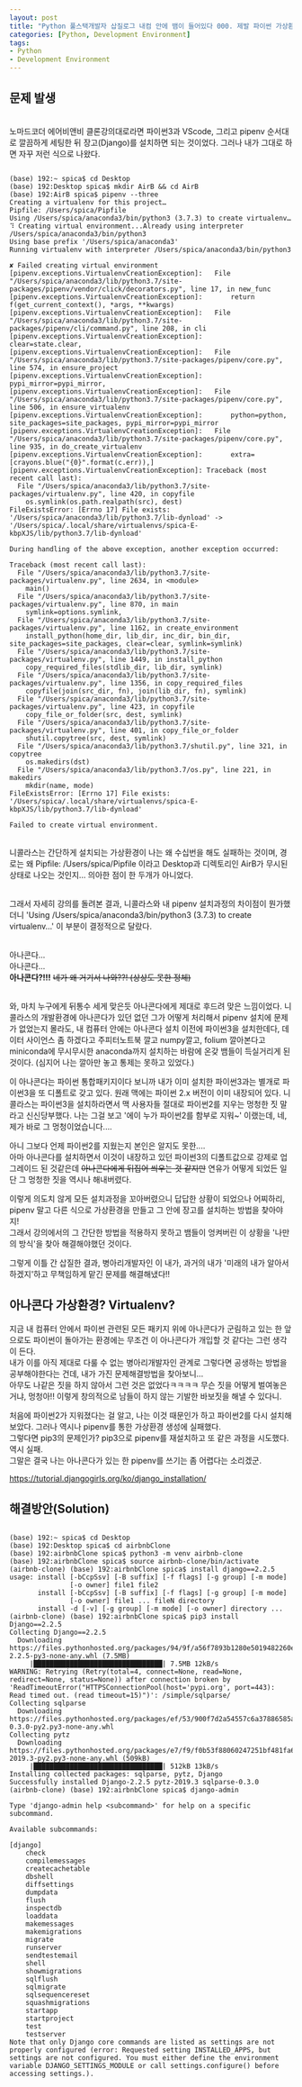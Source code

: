 ```yaml
---
layout: post
title: "Python 풀스택개발자 삽질로그 내컴 안에 뱀이 들어있다 000. 제발 파이썬 가상환경과 장고(Django) 좀 설치하게 해주세요"
categories: [Python, Development Environment]
tags: 
- Python
- Development Environment
---
```


## 문제 발생


<br>노마드코더 에어비앤비 클론강의대로라면 파이썬3과 VScode, 그리고 pipenv 순서대로 깔끔하게 세팅한 뒤 장고(Django)를 설치하면 되는 것이었다. 
그러나 내가 그대로 하면 자꾸 저런 식으로 나왔다.

~~~

(base) 192:~ spica$ cd Desktop
(base) 192:Desktop spica$ mkdir AirB && cd AirB
(base) 192:AirB spica$ pipenv --three
Creating a virtualenv for this project…
Pipfile: /Users/spica/Pipfile
Using /Users/spica/anaconda3/bin/python3 (3.7.3) to create virtualenv…
⠹ Creating virtual environment...Already using interpreter /Users/spica/anaconda3/bin/python3
Using base prefix '/Users/spica/anaconda3'
Running virtualenv with interpreter /Users/spica/anaconda3/bin/python3

✘ Failed creating virtual environment 
[pipenv.exceptions.VirtualenvCreationException]:   File "/Users/spica/anaconda3/lib/python3.7/site-packages/pipenv/vendor/click/decorators.py", line 17, in new_func
[pipenv.exceptions.VirtualenvCreationException]:       return f(get_current_context(), *args, **kwargs)
[pipenv.exceptions.VirtualenvCreationException]:   File "/Users/spica/anaconda3/lib/python3.7/site-packages/pipenv/cli/command.py", line 208, in cli
[pipenv.exceptions.VirtualenvCreationException]:       clear=state.clear,
[pipenv.exceptions.VirtualenvCreationException]:   File "/Users/spica/anaconda3/lib/python3.7/site-packages/pipenv/core.py", line 574, in ensure_project
[pipenv.exceptions.VirtualenvCreationException]:       pypi_mirror=pypi_mirror,
[pipenv.exceptions.VirtualenvCreationException]:   File "/Users/spica/anaconda3/lib/python3.7/site-packages/pipenv/core.py", line 506, in ensure_virtualenv
[pipenv.exceptions.VirtualenvCreationException]:       python=python, site_packages=site_packages, pypi_mirror=pypi_mirror
[pipenv.exceptions.VirtualenvCreationException]:   File "/Users/spica/anaconda3/lib/python3.7/site-packages/pipenv/core.py", line 935, in do_create_virtualenv
[pipenv.exceptions.VirtualenvCreationException]:       extra=[crayons.blue("{0}".format(c.err)),]
[pipenv.exceptions.VirtualenvCreationException]: Traceback (most recent call last):
  File "/Users/spica/anaconda3/lib/python3.7/site-packages/virtualenv.py", line 420, in copyfile
    os.symlink(os.path.realpath(src), dest)
FileExistsError: [Errno 17] File exists: '/Users/spica/anaconda3/lib/python3.7/lib-dynload' -> '/Users/spica/.local/share/virtualenvs/spica-E-kbpXJS/lib/python3.7/lib-dynload'

During handling of the above exception, another exception occurred:

Traceback (most recent call last):
  File "/Users/spica/anaconda3/lib/python3.7/site-packages/virtualenv.py", line 2634, in <module>
    main()
  File "/Users/spica/anaconda3/lib/python3.7/site-packages/virtualenv.py", line 870, in main
    symlink=options.symlink,
  File "/Users/spica/anaconda3/lib/python3.7/site-packages/virtualenv.py", line 1162, in create_environment
    install_python(home_dir, lib_dir, inc_dir, bin_dir, site_packages=site_packages, clear=clear, symlink=symlink)
  File "/Users/spica/anaconda3/lib/python3.7/site-packages/virtualenv.py", line 1449, in install_python
    copy_required_files(stdlib_dir, lib_dir, symlink)
  File "/Users/spica/anaconda3/lib/python3.7/site-packages/virtualenv.py", line 1356, in copy_required_files
    copyfile(join(src_dir, fn), join(lib_dir, fn), symlink)
  File "/Users/spica/anaconda3/lib/python3.7/site-packages/virtualenv.py", line 423, in copyfile
    copy_file_or_folder(src, dest, symlink)
  File "/Users/spica/anaconda3/lib/python3.7/site-packages/virtualenv.py", line 401, in copy_file_or_folder
    shutil.copytree(src, dest, symlink)
  File "/Users/spica/anaconda3/lib/python3.7/shutil.py", line 321, in copytree
    os.makedirs(dst)
  File "/Users/spica/anaconda3/lib/python3.7/os.py", line 221, in makedirs
    mkdir(name, mode)
FileExistsError: [Errno 17] File exists: '/Users/spica/.local/share/virtualenvs/spica-E-kbpXJS/lib/python3.7/lib-dynload'

Failed to create virtual environment.

~~~

<br>니콜라스는 간단하게 설치되는 가상환경이 나는 왜 수십번을 해도 실패하는 것이며, 경로는 왜 Pipfile: /Users/spica/Pipfile 이라고 Desktop과 디렉토리인 AirB가 무시된 상태로 나오는 것인지... 의아한 점이 한 두개가 아니었다.

<br>그래서 자세히 강의를 돌려본 결과, 니콜라스와 내 pipenv 설치과정의 차이점이 뭔가했더니 'Using /Users/spica/anaconda3/bin/python3 (3.7.3) to create virtualenv…' 이 부분이 결정적으로 달랐다.

<br>아나콘다...
<br>아나콘다...
<br> **아나콘다?!!!** ~~네가 왜 거기서 나와??! (상상도 못한 정체)~~ 

<br>와, 마치 누구에게 뒤통수 세게 맞은듯 아나콘다에게 제대로 후드려 맞은 느낌이었다. 니콜라스의 개발환경에 아나콘다가 있던 없던 그가 어떻게 처리해서 pipenv 설치에 문제가 없었는지 몰라도, 내 컴퓨터 안에는 아나콘다 설치 이전에 파이썬3을 설치한데다, 데이터 사이언스 좀 하겠다고 주피터노트북 깔고 numpy깔고, folium 깔아본다고 miniconda에 무시무시한 anaconda까지 설치하는 바람에 온갖 뱀들이 득실거리게 된 것이다. (심지어 나는 깔아만 놓고 통제는 못하고 있었다.)

이 아나콘다는 파이썬 통합패키지이다 보니까 내가 이미 설치한 파이썬3과는 별개로 파이썬3을 또 디폴트로 갖고 있다. 원래 맥에는 파이썬 2.x 버전이 이미 내장되어 있다. 니콜라스는 파이썬3을 설치하라면서 맥 사용자들 절대로 파이썬2를 지우는 멍청한 짓 말라고 신신당부했다. 나는 그걸 보고 '에이 누가 파이썬2를 함부로 지워~' 이랬는데, 네, 제가 바로 그 멍청이었습니다....

아니 그보다 언제 파이썬2를 지웠는지 본인은 알지도 못한....
<br>아마 아나콘다를 설치하면서 이것이 내장하고 있던 파이썬3의 디폴트값으로 강제로 업그레이드 된 것같은데 ~~아나콘다에게 뒤집어 씌우는 것 같지만~~ 연유가 어떻게 되었든 일단 그 멍청한 짓을 역시나 해내버렸다. 

이렇게 의도치 않게 모든 설치과정을 꼬아버렸으니 답답한 상황이 되었으나 어찌하리, pipenv 말고 다른 식으로 가상환경을 만들고 그 안에 장고를 설치하는 방법을 찾아야지!
<br>그래서 강의에서의 그 간단한 방법을 적용하지 못하고 뱀들이 엉켜버린 이 상황을 '나만의 방식'을 찾아 해결해야했던 것이다. 

그렇게 이틀 간 삽질한 결과, 병아리개발자인 이 내가, 과거의 내가 '미래의 내가 알아서 하겠지'하고 무책임하게 맡긴 문제를 해결해냈다!!


## 아나콘다 가상환경? Virtualenv?

지금 내 컴퓨터 안에서 파이썬 관련된 모든 패키지 위에 아나콘다가 군림하고 있는 한 앞으로도 파이썬이 돌아가는 환경에는 무조건 이 아나콘다가 개입할 것 같다는 그런 생각이 든다. 
<br>내가 이를 아직 제대로 다룰 수 없는 병아리개발자인 관계로 그렇다면 공생하는 방법을 공부해야한다는 건데, 내가 가진 문제해결방법을 찾아보니... 
<br>아무도 나같은 짓을 하지 않아서 그런 것은 없었다ㅋㅋㅋㅋ 무슨 짓을 어떻게 벌여놓은 거냐, 멍청아!! 이렇게 창의적으로 남들이 하지 않는 기발한 바보짓을 해낼 수 있다니.

처음에 파이썬2가 지워졌다는 걸 알고, 나는 이것 때문인가 하고 파이썬2를 다시 설치해보았다. 그러나 역시나 pipenv를 통한 가상환경 생성에 실패했다. 
<br>그렇다면 pip3의 문제인가? pip3으로 pipenv를 재설치하고 또 같은 과정을 시도했다. 역시 실패. 
<br>그말은 결국 나는 아나콘다가 있는 한 pipenv를 쓰기는 좀 어렵다는 소리겠군. 


https://tutorial.djangogirls.org/ko/django_installation/


## 해결방안(Solution)

~~~

(base) 192:~ spica$ cd Desktop
(base) 192:Desktop spica$ cd airbnbClone
(base) 192:airbnbClone spica$ python3 -m venv airbnb-clone
(base) 192:airbnbClone spica$ source airbnb-clone/bin/activate
(airbnb-clone) (base) 192:airbnbClone spica$ install django==2.2.5
usage: install [-bCcpSsv] [-B suffix] [-f flags] [-g group] [-m mode]
               [-o owner] file1 file2
       install [-bCcpSsv] [-B suffix] [-f flags] [-g group] [-m mode]
               [-o owner] file1 ... fileN directory
       install -d [-v] [-g group] [-m mode] [-o owner] directory ...
(airbnb-clone) (base) 192:airbnbClone spica$ pip3 install Django==2.2.5
Collecting Django==2.2.5
  Downloading https://files.pythonhosted.org/packages/94/9f/a56f7893b1280e5019482260e246ab944d54a9a633a01ed04683d9ce5078/Django-2.2.5-py3-none-any.whl (7.5MB)
     |████████████████████████████████| 7.5MB 12kB/s 
WARNING: Retrying (Retry(total=4, connect=None, read=None, redirect=None, status=None)) after connection broken by 'ReadTimeoutError("HTTPSConnectionPool(host='pypi.org', port=443): Read timed out. (read timeout=15)")': /simple/sqlparse/
Collecting sqlparse
  Downloading https://files.pythonhosted.org/packages/ef/53/900f7d2a54557c6a37886585a91336520e5539e3ae2423ff1102daf4f3a7/sqlparse-0.3.0-py2.py3-none-any.whl
Collecting pytz
  Downloading https://files.pythonhosted.org/packages/e7/f9/f0b53f88060247251bf481fa6ea62cd0d25bf1b11a87888e53ce5b7c8ad2/pytz-2019.3-py2.py3-none-any.whl (509kB)
     |████████████████████████████████| 512kB 13kB/s 
Installing collected packages: sqlparse, pytz, Django
Successfully installed Django-2.2.5 pytz-2019.3 sqlparse-0.3.0
(airbnb-clone) (base) 192:airbnbClone spica$ django-admin

Type 'django-admin help <subcommand>' for help on a specific subcommand.

Available subcommands:

[django]
    check
    compilemessages
    createcachetable
    dbshell
    diffsettings
    dumpdata
    flush
    inspectdb
    loaddata
    makemessages
    makemigrations
    migrate
    runserver
    sendtestemail
    shell
    showmigrations
    sqlflush
    sqlmigrate
    sqlsequencereset
    squashmigrations
    startapp
    startproject
    test
    testserver
Note that only Django core commands are listed as settings are not properly configured (error: Requested setting INSTALLED_APPS, but settings are not configured. You must either define the environment variable DJANGO_SETTINGS_MODULE or call settings.configure() before accessing settings.).

~~~
